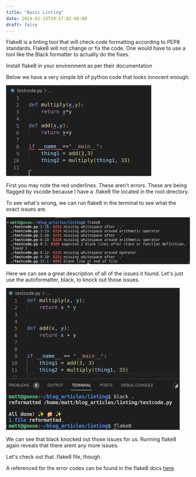 ```yaml
---
title: "Basic Linting"
date: 2024-02-13T19:57:02-06:00
draft: false
---
```


Flake8 is a linting tool that will check code formatting according to PEP8 standards. Flake8 will not change or fix the code. One would have to use a tool like the Black formatter to actually do the fixes. 

Install flake8 in your environment as per their documentation

Below we have a very simple bit of python code that looks innocent enough. 

![Image alt](testcode.png)

First you may note the red underlines. These aren't errors. These are being flagged by vscode because I have a .flake8 file located in the root directory.  

To see what's wrong, we can run flake8 in the terminal to see what the exact issues are. 

![Image alt](flake8witherrors.png)

Here we can see a great description of all of the issues it found. Let's just use the autoformatter, black, to knock out those issues.

![Image alt](flakeafterblack.png)

We can see that black knocked out those issues for us. Running flake8 again reveals that there arent any more issues.

Let's check out that .flake8 file, though.




A referenced for the error codes can be found in the flake8 docs [here](https://flake8.pycqa.org/en/2.6.0/warnings.html).
